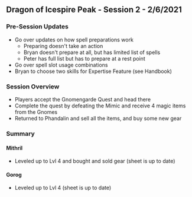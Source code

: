 ## Dragon of Icespire Peak - Session 2 - 2/6/2021

### Pre-Session Updates

* Go over updates on how spell preparations work
  * Preparing doesn't take an action
  * Bryan doesn't prepare at all, but has limited list of spells
  * Peter has full list but has to prepare at a rest point
* Go over spell slot usage combinations
* Bryan to choose two skills for Expertise Feature (see Handbook)

### Session Overview

* Players accept the Gnomengarde Quest and head there
* Complete the quest by defeating the Mimic and receive 4 magic items from the Gnomes
* Returned to Phandalin and sell all the items, and buy some new gear

### Summary

#### Mithril

* Leveled up to Lvl 4 and bought and sold gear (sheet is up to date)

#### Gorog

* Leveled up to Lvl 4 (sheet is up to date)